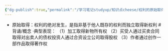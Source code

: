 ```yaml
---
{"dg-publish":true,"permalink":"/学习笔记studyup/知识点cheese/权利的原始取得/","dgPassFrontmatter":true,"created":"2024-07-14T09:41:16.746+08:00","updated":"2024-09-11T12:34:49.620+08:00"}
---
```


- 原始取得：权利的绝对发生，是指非基于他人既存的权利而独立取得新权利 #背诵/概念 
·典型表现：
（1）加工取得新物所有权
（2）买受人通过买卖合同取得对出卖人的债权投资人通过合资设立公司取得股权
（3）作者通过创作一部作品取得著作权